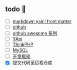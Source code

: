 ## todo :memo:

- [ ] [markdown yaml front matter](/tools/markdown)
- [ ] [github](/tools/github)
- [ ] [github awesome 系列](/tools/github?id=awesome)
- [ ] [YApi](/tools/yapi)
- [ ] [ThinkPHP](/back-end/thinkphp/)
- [ ] [MySQL](/database/mysql/)
- [ ] [开发框架](/开发框架/)
- [x] 提交代码至远程仓库
